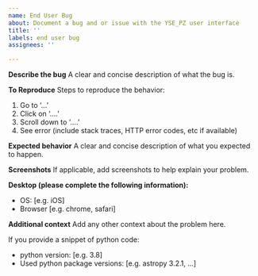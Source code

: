 ```yaml
---
name: End User Bug
about: Document a bug and or issue with the YSE_PZ user interface
title: ''
labels: end user bug
assignees: ''

---
```


**Describe the bug**
A clear and concise description of what the bug is.

**To Reproduce**
Steps to reproduce the behavior:
1. Go to ‘...’
2. Click on ‘....’
3. Scroll down to ‘....’
4. See error (include stack traces, HTTP error codes, etc if available)

**Expected behavior**
A clear and concise description of what you expected to happen.

**Screenshots**
If applicable, add screenshots to help explain your problem.

**Desktop (please complete the following information):**
 - OS: [e.g. iOS]
 - Browser [e.g. chrome, safari]

**Additional context**
Add any other context about the problem here. 

If you provide a snippet of python code:
 - python version: [e.g. 3.8]
 - Used python package versions: [e.g. astropy 3.2.1, ...]
